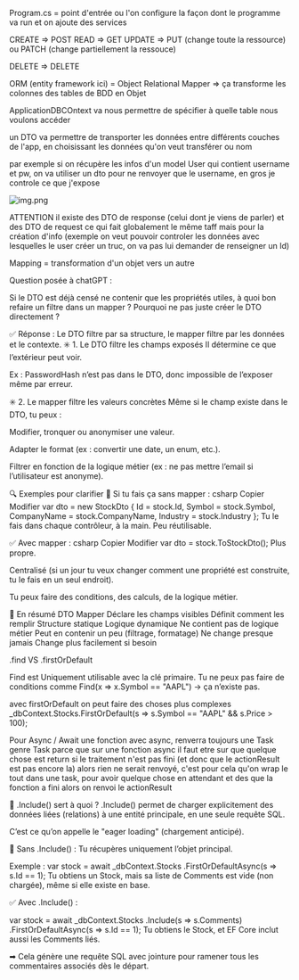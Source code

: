 ﻿Program.cs = point d'entrée ou l'on configure la façon dont le programme va run
et on ajoute des services

CREATE => POST
READ => GET
UPDATE => PUT (change toute la ressource) ou PATCH (change partiellement la ressouce)

DELETE => DELETE

ORM (entity framework ici) = Object Relational Mapper => ça transforme les colonnes des tables de BDD en Objet

ApplicationDBCOntext va nous permettre de spécifier à quelle table nous voulons accéder

un DTO va permettre de transporter les données entre différents couches de l'app,
en choisissant les données qu'on veut transférer ou nom

par exemple si on récupère les infos d'un model User qui contient username et pw, on va utiliser
un dto pour ne renvoyer que le username, en gros je controle ce que j'expose

![img.png](img.png)

ATTENTION il existe des DTO de response (celui dont je viens de parler) et des DTO de request
ce qui fait globalement le même taff mais pour la création d'info (exemple on veut pouvoir controler les données avec lesquelles le user créer un truc,
on va pas lui demander de renseigner un Id)

Mapping = transformation d'un objet vers un autre

Question posée à chatGPT : 

Si le DTO est déjà censé ne contenir que les propriétés utiles, à quoi bon refaire un filtre dans un mapper ? Pourquoi ne pas juste créer le DTO directement ?

✅ Réponse : Le DTO filtre par sa structure, le mapper filtre par les données et le contexte.
✳️ 1. Le DTO filtre les champs exposés
Il détermine ce que l’extérieur peut voir.

Ex : PasswordHash n’est pas dans le DTO, donc impossible de l’exposer même par erreur.

✳️ 2. Le mapper filtre les valeurs concrètes
Même si le champ existe dans le DTO, tu peux :

Modifier, tronquer ou anonymiser une valeur.

Adapter le format (ex : convertir une date, un enum, etc.).

Filtrer en fonction de la logique métier (ex : ne pas mettre l’email si l’utilisateur est anonyme).

🔍 Exemples pour clarifier
🚫 Si tu fais ça sans mapper :
csharp
Copier
Modifier
var dto = new StockDto {
Id = stock.Id,
Symbol = stock.Symbol,
CompanyName = stock.CompanyName,
Industry = stock.Industry
};
Tu le fais dans chaque contrôleur, à la main. Peu réutilisable.

✅ Avec mapper :
csharp
Copier
Modifier
var dto = stock.ToStockDto();
Plus propre.

Centralisé (si un jour tu veux changer comment une propriété est construite, tu le fais en un seul endroit).

Tu peux faire des conditions, des calculs, de la logique métier.

🧠 En résumé
DTO	Mapper
Déclare les champs visibles	Définit comment les remplir
Structure statique	Logique dynamique
Ne contient pas de logique métier	Peut en contenir un peu (filtrage, formatage)
Ne change presque jamais	Change plus facilement si besoin

.find VS .firstOrDefault

Find est Uniquement utilisable avec la clé primaire.
Tu ne peux pas faire de conditions comme Find(x => x.Symbol == "AAPL") → ça n’existe pas.

avec firstOrDefault on peut faire des choses plus complexes
_dbContext.Stocks.FirstOrDefault(s => s.Symbol == "AAPL" && s.Price > 100);

Pour Async / Await
une fonction avec async, renverra toujours une Task<UnType> genre Task<ActionResult>
parce que sur une fonction async il faut etre sur que quelque chose est return
si le traitement n'est pas fini (et donc que le actionResult est pas encore la)
alors rien ne serait renvoyé, c'est pour cela qu'on wrap le tout dans une task, pour avoir quelque chose en attendant
et des que la fonction a fini alors on renvoi le actionResult


🧠 .Include() sert à quoi ?
.Include() permet de charger explicitement des données liées (relations) à une entité principale, en une seule requête SQL.

C’est ce qu’on appelle le "eager loading" (chargement anticipé).

🎯 Sans .Include() :
Tu récupères uniquement l’objet principal.

Exemple :
var stock = await _dbContext.Stocks
.FirstOrDefaultAsync(s => s.Id == 1);
Tu obtiens un Stock, mais sa liste de Comments est vide (non chargée), même si elle existe en base.

✅ Avec .Include() :

var stock = await _dbContext.Stocks
.Include(s => s.Comments)
.FirstOrDefaultAsync(s => s.Id == 1);
Tu obtiens le Stock, et EF Core inclut aussi les Comments liés.

➡ Cela génère une requête SQL avec jointure pour ramener tous les commentaires associés dès le départ.

